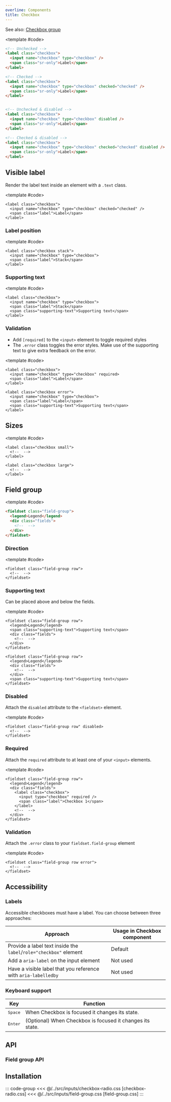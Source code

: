 ```yaml
---
overline: Components
title: Checkbox
---
```


<script setup>
import Example from "../../.vitepress/theme/app/components/Example.vue";
import Baseline from "../../.vitepress/theme/app/components/Baseline.vue";
import Alert from "../../.vitepress/theme/app/components/Alert.vue";
</script>

See also: [Checkbox group](#field-group)

<Example row>
<template #example>
  <label class="checkbox">
   <input name="checkbox" type="checkbox" checked="checked">
   <span class="sr-only">Label</span>
  </label>

  <label class="checkbox">
   <input name="checkbox" type="checkbox">
   <span class="sr-only">Label</span>
   </label>

  <label class="checkbox">
   <input name="checkbox" type="checkbox" disabled>
   <span class="sr-only">Label</span>
   </label>

  <label class="checkbox">
   <input name="checkbox" type="checkbox" checked="checked" disabled>
   <span class="sr-only">Label</span>
</label>
</template>

<template #code>

<!-- prettier-ignore -->
```html
<!-- Unchecked -->
<label class="checkbox">
  <input name="checkbox" type="checkbox" />
  <span class="sr-only">Label</span>
</label>

<!-- Checked -->
<label class="checkbox">
  <input name="checkbox" type="checkbox" checked="checked" />
  <span class="sr-only">Label</span>
</label>


<!-- Unchecked & disabled -->
<label class="checkbox">
  <input name="checkbox" type="checkbox" disabled />
  <span class="sr-only">Label</span>
</label>

<!-- Checked & disabled -->
<label class="checkbox">
  <input name="checkbox" type="checkbox" checked="checked" disabled />
  <span class="sr-only">Label</span>
</label>
```

</template>

</Example>

<!--@include: ../../sr-only.md -->

## Visible label

Render the label text inside an element with a `.text` class.

<Example column centered>
<template #example>
    <label class="checkbox">
      <input name="checkbox" type="checkbox" checked="checked">
      <span class="label">Choice A</span>
    </label>

  <label class="checkbox">
    <input name="checkbox" type="checkbox" disabled>
    <span class="label">Disabled</span>
  </label>

  <label class="checkbox">
    <input  name="checkbox" type="checkbox" checked="checked" disabled>
    <span class="label">Checked and disabled</span>
  </label>

  <label class="checkbox">
    <input name="checkbox" type="checkbox">
    <span class="label">Long text dolor amet mustache knausgaard +1, blue bottle waistcoat tbh semiotics artisan synth stumptown gastropub cornhole <a class="link" href="#visible-label">privacy policy ipsum</a></span>
  </label>
</template>

<template #code>

```html{3}
<label class="checkbox">
  <input name="checkbox" type="checkbox" checked="checked" />
  <span class="label">Label</span>
</label>

```

</template>
</Example>

### Label position

<Example row gapL>
<template #example>
  <label class="checkbox">
    <input name="checkbox" type="checkbox">
    <span class="label">Default</span>
  </label>

  <label class="checkbox stack">
    <input name="checkbox" type="checkbox">
    <span class="label">Stack</span>
  </label>

</template>

<template #code>

```html{1}
<label class="checkbox stack">
  <input name="checkbox" type="checkbox">
  <span class="label">Stack</span>
</label>

```

</template>
</Example>

### Supporting text

<Example row gapL>
<template #example>
  <label class="checkbox">
    <input name="checkbox" type="checkbox">
    <span class="label">Default</span>
    <span class="supporting-text">Supporting text</span>
  </label>

  <label class="checkbox stack">
    <input name="checkbox" type="checkbox">
    <span class="label">Stack</span>
    <span class="supporting-text">Supporting text</span>
  </label>

</template>

<template #code>

```html{4}
<label class="checkbox">
  <input name="checkbox" type="checkbox">
  <span class="label">Stack</span>
  <span class="supporting-text">Supporting text</span>
</label>

```

</template>
</Example>

### Validation

- Add `[required]` to the `<input>` element to toggle required styles
- The `.error` class toggles the error styles. Make use of the supporting text to give extra feedback on the error.

<Example column gapL>
<template #example>
<div class="example-row gap-l">
  <label class="checkbox">
    <input name="checkbox" type="checkbox" required>
    <span class="label">Default</span>
  </label>

  <label class="checkbox stack">
    <input name="checkbox" type="checkbox" required>
    <span class="label">Stack</span>
  </label>
</div>
<div class="example-row gap-l">
  <label class="checkbox error">
    <input name="checkbox" checked type="checkbox">
    <span class="label">Default</span>
    <span class="supporting-text">Check yourself</span>
  </label>

  <label class="checkbox stack error">
    <input name="checkbox" type="checkbox">
    <span class="label">Stack</span>
    <span class="supporting-text">Before you wreck yourself</span>
  </label>
</div>

</template>

<template #code>

```html{2,6}
<label class="checkbox">
  <input name="checkbox" type="checkbox" required>
  <span class="label">Label</span>
</label>

<label class="checkbox error">
  <input name="checkbox" type="checkbox">
  <span class="label">Label</span>
  <span class="supporting-text">Supporting text</span>
</label>

```

</template>
</Example>

## Sizes

<Example column gapL centered>
<template #example>
   <div class="example-row">
   <label class="checkbox small">
      <input name="checkbox" type="checkbox" checked="checked">
      <span class="sr-only">Label</span>
  </label>
  <label class="checkbox">
     <input name="checkbox" type="checkbox" checked="checked">
     <span class="sr-only">Label</span>
  </label>
  <label class="checkbox large">
     <input name="checkbox" type="checkbox" checked="checked">
     <span class="sr-only">Label</span>
  </label>
   </div>

   <div class="example-row">
    <label class="checkbox small">
      <input name="checkbox" type="checkbox" checked="checked">
      <span class="label">Small</span>
    </label>
    <label class="checkbox">
      <input name="checkbox" type="checkbox" checked="checked">
      <span class="label">Default</span>
    </label>
    <label class="checkbox large">
      <input name="checkbox" type="checkbox" checked="checked">
      <span class="label">Large</span>
    </label>
   </div>
</template>

<template #code>

```html{1,5}
<label class="checkbox small">
  <!--  -->
</label>

<label class="checkbox large">
  <!--  -->
</label>
```

</template>
</Example>

## Field group

<Example centered column>
<template #example>
<fieldset class="field-group">
<legend>Legend</legend>
<div class="fields">
<label class="checkbox">
  <input type="checkbox" checked />
  <span class="label">Checkbox 1</span>
</label>

<label class="checkbox">
  <input type="checkbox" />
  <span class="label">Checkbox 2</span>
</label>

<label class="checkbox">
  <input type="checkbox" />
  <span class="label">Checkbox 3</span>
</label>
</div>
</fieldset>
</template>

<template #code>

```html
<fieldset class="field-group">
  <legend>Legend</legend>
  <div class="fields">
    <!--  -->
  </div>
</fieldset>
```

</template>
</Example>

### Direction

<Example row>
<template #example>
<fieldset class="field-group row">
<legend>Legend</legend>
<div class="fields">
<label class="checkbox">
  <input type="checkbox" checked />
  <span class="label">Checkbox 1</span>
</label>

<label class="checkbox">
  <input type="checkbox" />
  <span class="label">Checkbox 2</span>
</label>

<label class="checkbox">
  <input type="checkbox" />
  <span class="label">Checkbox 3</span>
</label>
</div>
</fieldset>
</template>

<template #code>

```html{1}
<fieldset class="field-group row">
  <!--  -->
</fieldset>
```

</template>
</Example>

### Supporting text

Can be placed above and below the fields.

<Example column centered gapL>
<template #example>
<fieldset class="field-group row">
<legend>Legend</legend>
<span class="supporting-text">Supporting text above fields</span>
<div class="fields">
<label class="checkbox">
  <input type="checkbox" checked />
  <span class="label">Checkbox 1</span>
</label>

<label class="checkbox">
  <input type="checkbox" />
  <span class="label">Checkbox 2</span>
</label>

<label class="checkbox">
  <input type="checkbox" />
  <span class="label">Checkbox 3</span>
</label>
</div>
</fieldset>

<fieldset class="field-group row">
<legend>Legend</legend>
<div class="fields">
<label class="checkbox">
  <input type="checkbox" checked />
  <span class="label">Checkbox 1</span>
</label>

<label class="checkbox">
  <input type="checkbox" />
  <span class="label">Checkbox 2</span>
</label>

<label class="checkbox">
  <input type="checkbox" />
  <span class="label">Checkbox 3</span>
</label>
</div>
<span class="supporting-text">Supporting text below fields</span>
</fieldset>
</template>

<template #code>

```html{3,14}
<fieldset class="field-group row">
  <legend>Legend</legend>
  <span class="supporting-text">Supporting text</span>
  <div class="fields">
    <!--  -->
  </div>
</fieldset>

<fieldset class="field-group row">
  <legend>Legend</legend>
  <div class="fields">
    <!--  -->
  </div>
  <span class="supporting-text">Supporting text</span>
</fieldset>
```

</template>
</Example>

### Disabled

Attach the `disabled` attribute to the `<fieldset>` element.

<Example row>
<template #example>
<fieldset class="field-group row" disabled>
<legend>Legend</legend>
<div class="fields">
<label class="checkbox">
  <input type="checkbox" checked />
  <span class="label">Checkbox 1</span>
</label>

<label class="checkbox">
  <input type="checkbox" />
  <span class="label">Checkbox 2</span>
</label>

<label class="checkbox">
  <input type="checkbox" />
  <span class="label">Checkbox 3</span>
</label>

</div>
</fieldset>
</template>

<template #code>

```html{1}
<fieldset class="field-group row" disabled>
  <!--  -->
</fieldset>
```

</template>
</Example>

### Required

Attach the `required` attribute to at least one of your `<input>` elements.

<Example row>
<template #example>
<fieldset class="field-group row">
<legend>These are required!</legend>
<div class="fields">
<label class="checkbox">
  <input type="checkbox" required />
  <span class="label">Checkbox 1</span>
</label>

<label class="checkbox">
  <input type="checkbox" required />
  <span class="label">Checkbox 2</span>
</label>

<label class="checkbox">
  <input type="checkbox" required />
  <span class="label">Checkbox 3</span>
</label>
</div>
</fieldset>
</template>

<template #code>

```html{5}
<fieldset class="field-group row">
  <legend>Legend</legend>
  <div class="fields">
    <label class="checkbox">
      <input type="checkbox" required />
      <span class="label">Checkbox 1</span>
    </label>
    <!--  -->
  </div>
</fieldset>
```

</template>
</Example>

### Validation

Attach the `.error` class to your `fieldset.field-group` element

<Example row>
<template #example>
<fieldset class="field-group row error">
<legend>Legend</legend>
<span class="supporting-text">Something went wrong!</span>
<div class="fields">
<label class="checkbox">
  <input type="checkbox" checked />
  <span class="label">Checkbox 1</span>
</label>

<label class="checkbox">
  <input type="checkbox" />
  <span class="label">Checkbox 2</span>
</label>

<label class="checkbox">
  <input type="checkbox" />
  <span class="label">Checkbox 3</span>
</label>

</div>
</fieldset>
</template>

<template #code>

```html{1}
<fieldset class="field-group row error">
  <!--  -->
</fieldset>
```

</template>
</Example>

## Accessibility

### Labels

Accessible checkboxes must have a label. You can choose between three approaches:

| Approach                                                          | Usage in Checkbox component |
| ----------------------------------------------------------------- | --------------------------- |
| Provide a label text inside the `label`/`role="checkbox"` element | Default                     |
| Add a `aria-label` on the input element                           | Not used                    |
| Have a visible label that you reference with `aria-labelledby`    | Not used                    |

### Keyboard support

<div class="not-rich-text">

| Key              | Function                                                  |
| ---------------- | --------------------------------------------------------- |
| <kbd>Space</kbd> | When Checkbox is focused it changes its state.            |
| <kbd>Enter</kbd> | (Optional) When Checkbox is focused it changes its state. |

</div>

## API

<!--@include: ./checkbox-radio-api.md -->

### Field group API

<!--@include: ./field-group-api.md -->

## Installation

::: code-group
<<< @/../src/inputs/checkbox-radio.css [checkbox-radio.css]
<<< @/../src/inputs/field-group.css [field-group.css]
:::
